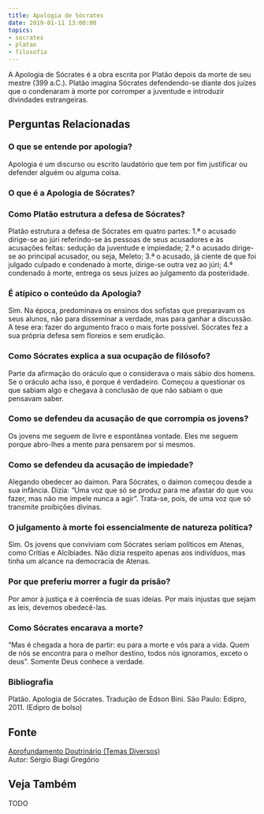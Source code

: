 ```yaml
---
title: Apologia de Sócrates
date: 2019-01-11 13:00:00
topics: 
- socrates
- platao
- filosofia
---
```


A Apologia de Sócrates é a obra escrita por Platão depois da morte de
seu mestre (399 a.C.). Platão imagina Sócrates defendendo-se diante dos
juízes que o condenaram à morte por corromper a juventude e introduzir
divindades estrangeiras.

## Perguntas Relacionadas

### O que se entende por apologia?
Apologia é um discurso ou escrito laudatório que tem por fim justificar
ou defender alguém ou alguma coisa.

### O que é a Apologia de Sócrates?

### Como Platão estrutura a defesa de Sócrates?
Platão estrutura a defesa de Sócrates em quatro partes: 1.ª o acusado
dirige-se ao júri referindo-se às pessoas de seus acusadores e às
acusações feitas: sedução da juventude e impiedade; 2.ª o acusado
dirige-se ao principal acusador, ou seja, Meleto; 3.ª o acusado, já
ciente de que foi julgado culpado e condenado à morte, dirige-se outra
vez ao júri; 4.ª condenado à morte, entrega os seus juízes ao julgamento
da posteridade.

### É atípico o conteúdo da Apologia?
Sim. Na época, predominava os ensinos dos sofistas que preparavam os
seus alunos, não para disseminar a verdade, mas para ganhar a discussão.
A tese era: fazer do argumento fraco o mais forte possível. Sócrates fez
a sua própria defesa sem floreios e sem erudição.

### Como Sócrates explica a sua ocupação de filósofo?
Parte da afirmação do oráculo que o considerava o mais sábio dos homens.
Se o oráculo acha isso, é porque é verdadeiro. Começou a questionar os
que sabiam algo e chegava à conclusão de que não sabiam o que pensavam
saber.

### Como se defendeu da acusação de que corrompia os jovens?
Os jovens me seguem de livre e espontânea vontade. Eles me seguem porque
abro-lhes a mente para pensarem por si mesmos.

### Como se defendeu da acusação de impiedade?
Alegando obedecer ao daimon. Para Sócrates, o daimon começou desde a
sua infância. Dizia: “Uma voz que só se produz para me afastar do que
vou fazer, mas não me impele nunca a agir”. Trata-se, pois, de uma voz
que só transmite proibições divinas.

### O julgamento à morte foi essencialmente de natureza política?
Sim. Os jovens que conviviam com Sócrates seriam políticos em Atenas,
como Crítias e Alcibíades. Não dizia respeito apenas aos indivíduos, mas
tinha um alcance na democracia de Atenas.

### Por que preferiu morrer a fugir da prisão?
Por amor à justiça e à coerência de suas ideias. Por mais injustas que
sejam as leis, devemos obedecê-las.

### Como Sócrates encarava a morte?
“Mas é chegada a hora de partir: eu para a morte e vós para a vida. Quem
de nós se encontra para o melhor destino, todos nós ignoramos, exceto o
deus”. Somente Deus conhece a verdade.

### Bibliografia
Platão. Apologia de Sócrates. Tradução de Edson Bini. São Paulo:
Edipro, 2011. (Edipro de bolso)

## Fonte
[Aprofundamento Doutrinário (Temas Diversos)](https://sites.google.com/view/aprofundamentodoutrinario/apologia-de-sócrates)  
Autor: Sérgio Biagi Gregório


## Veja Também
TODO

